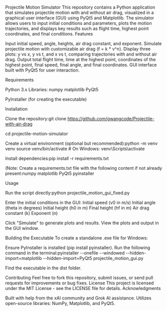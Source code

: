 Projectile Motion Simulator
This repository contains a Python application that simulates projectile motion with and without air drag, visualized in a graphical user interface (GUI) using PyQt5 and Matplotlib. The simulator allows users to input initial conditions and parameters, plots the motion trajectories, and displays key results such as flight time, highest point coordinates, and final conditions.
Features

Input initial speed, angle, heights, air drag constant, and exponent.
Simulate projectile motion with customizable air drag (f = k * v^n).
Display three plots: y vs x, y vs t, and x vs t, comparing trajectories with and without air drag.
Output total flight time, time at the highest point, coordinates of the highest point, final speed, final angle, and final coordinates.
GUI interface built with PyQt5 for user interaction.

Requirements

Python 3.x
Libraries:
numpy
matplotlib
PyQt5


PyInstaller (for creating the executable)

Installation

Clone the repository:git clone https://github.com/gwangcode/Projectile-with-air-drag

cd projectile-motion-simulator


Create a virtual environment (optional but recommended):python -m venv venv
source venv/bin/activate  # On Windows: venv\Scripts\activate


Install dependencies:pip install -r requirements.txt

(Note: Create a requirements.txt file with the following content if not already present:numpy
matplotlib
PyQt5
pyinstaller



Usage

Run the script directly:python projectile_motion_gui_fixed.py


Enter the initial conditions in the GUI:
Initial speed (v0 in m/s)
Initial angle (theta in degrees)
Initial height (h0 in m)
Final height (hf in m)
Air drag constant (k)
Exponent (n)


Click "Simulate" to generate plots and results.
View the plots and output in the GUI window.

Building the Executable
To create a standalone .exe file for Windows:

Ensure PyInstaller is installed (pip install pyinstaller).
Run the following command in the terminal:pyinstaller --onefile --windowed --hidden-import=matplotlib --hidden-import=PyQt5 projectile_motion_gui.py


Find the executable in the dist folder.

Contributing
Feel free to fork this repository, submit issues, or send pull requests for improvements or bug fixes.
License
This project is licensed under the MIT License - see the LICENSE file for details.
Acknowledgments

Built with help from the xAI community and Grok AI assistance.
Utilizes open-source libraries: NumPy, Matplotlib, and PyQt5.
